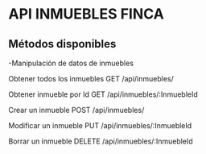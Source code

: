 # API INMUEBLES FINCA

## Métodos disponibles

-Manipulación de datos de inmuebles

Obtener todos los inmuebles
GET /api/inmuebles/

Obtener inmueble por Id
GET /api/inmuebles/:InmuebleId

Crear un inmueble
POST /api/inmuebles/

Modificar un inmueble
PUT  /api/inmuebles/:InmuebleId

Borrar un inmueble
DELETE /api/inmuebles/:InmuebleId
